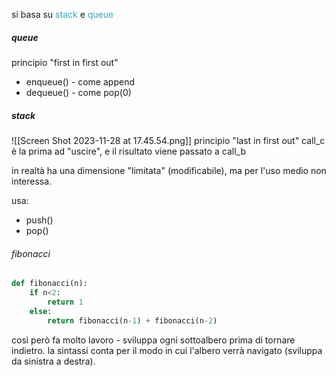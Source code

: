 si basa su <span style="color:#32a9b8">stack</span> e <span style="color:#32a9b8">queue</span>
##### queue
principio "first in first out"
- enqueue() - come append
- dequeue() - come pop(0)
##### stack
![[Screen Shot 2023-11-28 at 17.45.54.png]]
principio "last in first out"
call_c è la prima ad "uscire", e il risultato viene passato a call_b

in realtà ha una dimensione "limitata" (modificabile), ma per l'uso medio non interessa.

usa:
- push()
- pop()

###### fibonacci
```python
def fibonacci(n):
	if n<2:
		return 1
	else:
		return fibonacci(n-1) + fibonacci(n-2)
```

così però fa molto lavoro - sviluppa ogni sottoalbero prima di tornare indietro.
la sintassi conta per il modo in cui l'albero verrà navigato (sviluppa da sinistra a destra).

